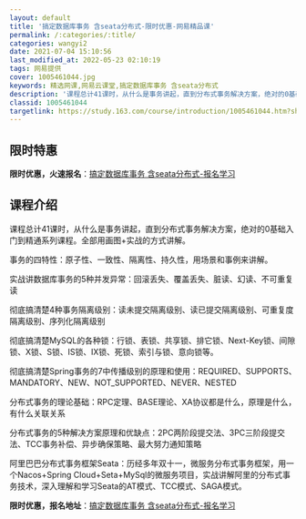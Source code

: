 ```yaml
---
layout: default
title: '搞定数据库事务 含seata分布式-限时优惠-网易精品课'
permalink: /:categories/:title/
categories: wangyi2
date: 2021-07-04 15:10:56
last_modified_at: 2022-05-23 02:10:19
tags: 网易提供
cover: 1005461044.jpg
keywords: 精选网课,网易云课堂,搞定数据库事务 含seata分布式
description: '课程总计41课时，从什么是事务讲起，直到分布式事务解决方案，绝对的0基础入门到精通系列课程。全部用画图+实战的方式讲解。'
classid: 1005461044
targetlink: https://study.163.com/course/introduction/1005461044.htm?share=1&shareId=1025206652&utm_campaign=share&utm_medium=iphoneShare&utm_source=&utm_u=1025206652
---
```


## 限时特惠

**限时优惠，火速报名**：[搞定数据库事务 含seata分布式-报名学习](https://study.163.com/course/introduction/1005461044.htm?share=1&shareId=1025206652&utm_campaign=share&utm_medium=iphoneShare&utm_source=&utm_u=1025206652)

## 课程介绍

课程总计41课时，从什么是事务讲起，直到分布式事务解决方案，绝对的0基础入门到精通系列课程。全部用画图+实战的方式讲解。



事务的四特性：原子性、一致性、隔离性、持久性，用场景和事例来讲解。



实战讲数据库事务的5种并发异常：回滚丢失、覆盖丢失、脏读、幻读、不可重复读



彻底搞清楚4种事务隔离级别：读未提交隔离级别、读已提交隔离级别、可重复度隔离级别、序列化隔离级别



彻底搞清楚MySQL的各种锁：行锁、表锁、共享锁、排它锁、Next-Key锁、间隙锁、X锁、S锁、IS锁、IX锁、死锁、索引与锁、意向锁等。



彻底搞清楚Spring事务的7中传播级别的原理和使用：REQUIRED、SUPPORTS、MANDATORY、NEW、NOT_SUPPORTED、NEVER、NESTED



分布式事务的理论基础：RPC定理、BASE理论、XA协议都是什么，原理是什么，有什么关联关系



分布式事务的5种解决方案原理和优缺点：2PC两阶段提交法、3PC三阶段提交法、TCC事务补偿、异步确保策略、最大努力通知策略



阿里巴巴分布式事务框架Seata：历经多年双十一，微服务分布式事务框架，用一个Nacos+Spring Cloud+Seta+MySql的微服务项目，实战讲解阿里的分布式事务技术，深入理解和学习Seata的AT模式、TCC模式、SAGA模式。

**限时优惠，报名地址**：[搞定数据库事务 含seata分布式-报名学习](https://study.163.com/course/introduction/1005461044.htm?share=1&shareId=1025206652&utm_campaign=share&utm_medium=iphoneShare&utm_source=&utm_u=1025206652)

